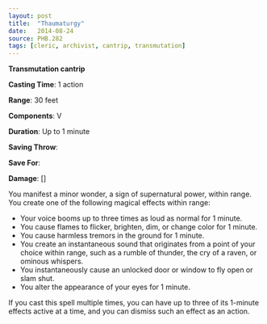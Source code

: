 ```yaml
---
layout: post
title:  "Thaumaturgy"
date:   2014-08-24
source: PHB.282
tags: [cleric, archivist, cantrip, transmutation]
---
```


**Transmutation cantrip**

**Casting Time**: 1 action

**Range**: 30 feet

**Components**: V

**Duration**: Up to 1 minute

**Saving Throw**:

**Save For**:

**Damage**: []

You manifest a minor wonder, a sign of supernatural power, within range. You create one of the following magical effects within range:

* Your voice booms up to three times as loud as normal for 1 minute.
* You cause flames to flicker, brighten, dim, or change color for 1 minute.
* You cause harmless tremors in the ground for 1 minute.
* You create an instantaneous sound that originates from a point of your choice within range, such as a rumble of thunder, the cry of a raven, or ominous whispers.
* You instantaneously cause an unlocked door or window to fly open or slam shut.
* You alter the appearance of your eyes for 1 minute. 

If you cast this spell multiple times, you can have up to three of its 1-minute effects active at a time, and you can dismiss such an effect as an action.